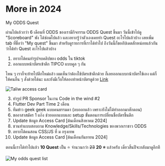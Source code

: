 # More in 2024

My ODDS Quest

ผ่านไปแล้วกว่า 6 เดือนที่ ODDS ของเรามีกิจกรรม ODDS Quest ขึ้นมา วันนี้เข้าไปดู "Scoreboard" พัง ได้ซ่อมไปแล้ว และอยากรู้ว่าตัวเองเคยทำ Quest อะไรไปแล้วบ้าง เลยเพิ่ม tab ที่ชื่อว่า "My quest" ขึ้นมา สำหรับดูรายการที่เราได้ทำไป ถึงวันนี้ก็ขออัปเดตสักหน่อยแล้วกันว่าได้ทำ Quest อะไรไปแล้วบ้าง

1. อยากได้คนทำรูปจบคลิปของ odds ใน tiktok
2. ออกแบบหน้าบัตรเข้าตึก TIPCO แบบคูล ๆ กัน

ไหน ๆ เราก็จะย้ายไปตึกใหม่แล้ว ผมเห็นว่าต้องใช้บัตรเข้าตึกด้วย ก็เลยออกแบบกน้าบัตรใช้เอง แต่ก็ให้คนอื่น ๆ สั่งด้วยได้นะ และยังมีเว็บให้ลองทำหน้าบัตรดูด้วย [Link](https://playground.taliwhub.dev/odds-card)

![Taliw access card](/images/2024/more-in-2024/taliw-card.jpg)

3. ทำรูป PR Sponsor ในงาน Code in the wind #2
4. Flutter Dev Part Time 2 เดือน
5. ทีมข่าว geek geek แบบคนธรรมดา (ลบออกแล้ว เพราะยังไม่ได้ทำออกมาสักตอน)
6. ขออาสาสมัคร 1 แก๊ง ช่วยออกแบบและ setup ขั้นตอนการเปลี่ยนชื่อบัตรขึ้นตึก
7. Update ข้อมูล Access Card [ต้นเดือนสิงหาคม 2024]
8. ชวนทำแบบสอบถาม Knowledge/Skills/Technologies ของพวกเราชาว ODDS
9. อยากได้คนสอน CSS/JS ที่ ม กรุงเทพ
10. Update ข้อมูล Access Card [ต้นเดือนกันยายน 2024]

ตอนนี้เราได้ทำไปแล้ว **10 Quest** เป็น ⭐️ จำนวนกว่า ~~23~~ **20 ⭐️** แล้วครับ เดี๋ยวสิ้นปีจะกลับมาดูอีกที

![My odds quest list](/images/2024/more-in-2024/image.png)
